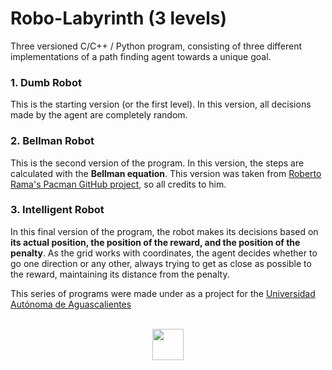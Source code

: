 # Robo-Labyrinth (3 levels)

Three versioned C/C++ / Python program, consisting of three different implementations of a path finding agent towards a unique goal.

### 1. Dumb Robot

This is the starting version (or the first level). In this version, all decisions made by the agent are completely random.

### 2. Bellman Robot

This is the second version of the program. In this version, the steps are calculated with the **Bellman equation**. This version was taken from [Roberto Rama's Pacman GitHub project](https://github.com/ramaroberto/pacman), so all credits to him.

### 3. Intelligent Robot

In this final version of the program, the robot makes its decisions based on **its actual position, the position of the reward, and the position of the penalty**. As the grid works with coordinates, the agent decides whether to go one direction or any other, always trying to get as close as possible to the reward, maintaining its distance from the penalty.


This series of programs were made under as a project for the [Universidad Autónoma de Aguascalientes](https://www.uaa.mx/)<br/><br/>

<p align="center">
	<img src="https://www.andrevital.com/images/logo_contained_negative.svg" width="50px">
</p>
